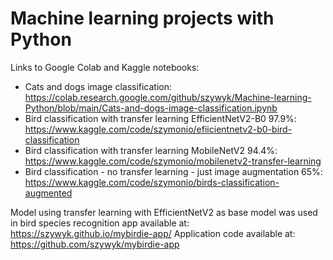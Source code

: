 # Machine learning projects with Python
Links to Google Colab and Kaggle notebooks:
* Cats and dogs image classification: <https://colab.research.google.com/github/szywyk/Machine-learning-Python/blob/main/Cats-and-dogs-image-classification.ipynb>
* Bird classification with transfer learning EfficientNetV2-B0 97.9%: <https://www.kaggle.com/code/szymonio/efiicientnetv2-b0-bird-classification>
* Bird classification with transfer learning MobileNetV2 94.4%: <https://www.kaggle.com/code/szymonio/mobilenetv2-transfer-learning>
* Bird classification - no transfer learning - just image augmentation 65%: <https://www.kaggle.com/code/szymonio/birds-classification-augmented>

Model using transfer learning with EfficientNetV2 as base model was used in bird species recognition app available at: <https://szywyk.github.io/mybirdie-app/>
Application code available at: <https://github.com/szywyk/mybirdie-app>
